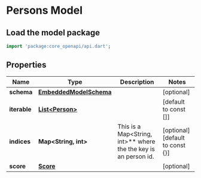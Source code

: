 # Persons Model

## Load the model package
```dart
import 'package:core_openapi/api.dart';
```

## Properties
Name | Type | Description | Notes
------------ | ------------- | ------------- | -------------
**schema** | [**EmbeddedModelSchema**](EmbeddedModelSchema) |  | [optional] 
**iterable** | [**List\<Person\>**](Person) |  | [default to const []]
**indices** | **Map\<String, int\>** | This is a Map\<String, int\>** where the the key is an person id. | [optional] [default to const {}]
**score** | [**Score**](Score) |  | [optional] 




